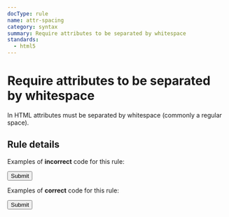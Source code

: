 ```yaml
---
docType: rule
name: attr-spacing
category: syntax
summary: Require attributes to be separated by whitespace
standards:
  - html5
---
```


# Require attributes to be separated by whitespace

In HTML attributes must be separated by whitespace (commonly a regular space).

## Rule details

Examples of **incorrect** code for this rule:

<validate name="incorrect" rules="attr-spacing">
    <input type="submit"class="foo">
</validate>

Examples of **correct** code for this rule:

<validate name="correct" rules="attr-spacing">
    <input type="submit" class="foo">
</validate>
